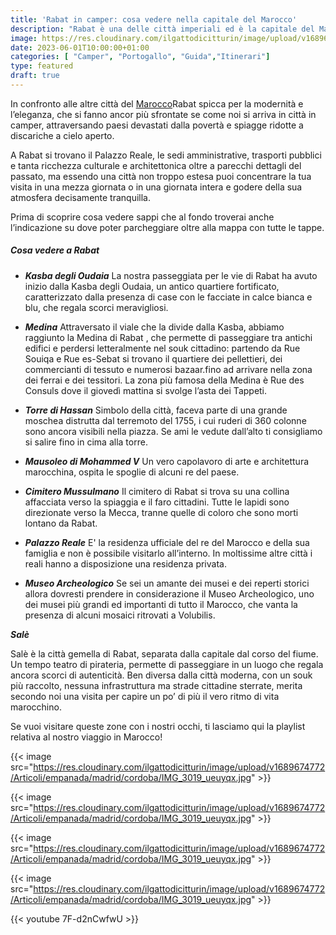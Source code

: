 ```yaml
---
title: 'Rabat in camper: cosa vedere nella capitale del Marocco'
description: "Rabat è una delle città imperiali ed è la capitale del Marocco. È una città molto diversa dalle realtà che la circondano. Noi l’abbiamo raggiunta in camper, vieni a scoprire cosa abbiamo visto." 
image: https://res.cloudinary.com/ilgattodicitturin/image/upload/v1689674761/Articoli/empanada/madrid/cordoba/IMG_2986_mpur3w.jpg
date: 2023-06-01T10:00:00+01:00
categories: [ "Camper", "Portogallo", "Guida","Itinerari"]
type: featured
draft: true 
---
```


In confronto alle altre città del [Marocco](/blog/viaggio-marocco-in-camper-itinerari-e-informazioni.md)Rabat spicca per la modernità e l’eleganza, che si fanno ancor più sfrontate se come noi si arriva in città in camper, attraversando paesi devastati dalla povertà e spiagge ridotte a discariche a cielo aperto. 

A Rabat si trovano il Palazzo Reale, le sedi amministrative, trasporti pubblici e tanta ricchezza culturale e architettonica oltre a parecchi dettagli del passato, ma essendo una città non troppo estesa puoi concentrare la tua visita in una mezza giornata o in una giornata intera e godere della sua atmosfera decisamente tranquilla.

Prima di scoprire cosa vedere sappi che al fondo troverai anche l’indicazione su dove poter parcheggiare oltre alla mappa con tutte le tappe.

##### Cosa vedere a Rabat 

- ***Kasba degli Oudaia***
La nostra passeggiata per le vie di Rabat ha avuto inizio dalla Kasba degli Oudaia, un antico quartiere fortificato, caratterizzato dalla presenza di case con le facciate in calce bianca e blu, che regala scorci meravigliosi.

- ***Medina***
Attraversato il viale che la divide dalla Kasba, abbiamo raggiunto la Medina di Rabat , che permette di passeggiare tra antichi edifici e perdersi letteralmente nel souk cittadino: partendo da Rue Souiqa e Rue es-Sebat si trovano il quartiere dei pellettieri, dei commercianti di tessuto e numerosi bazaar.fino ad arrivare nella zona dei ferrai e dei tessitori. La zona più famosa della Medina è Rue des Consuls dove il giovedì mattina si svolge l’asta dei Tappeti.

- ***Torre di Hassan***
Simbolo della città, faceva parte di una grande moschea distrutta dal terremoto del 1755, i cui ruderi di 360 colonne sono ancora visibili nella piazza. Se ami le vedute dall’alto ti consigliamo si salire fino in cima alla torre.

- ***Mausoleo di Mohammed V***
Un vero capolavoro di arte e architettura marocchina, ospita le spoglie di alcuni re del paese. 

- ***Cimitero Mussulmano***
Il cimitero di Rabat si trova su una collina affacciata verso la spiaggia e il faro cittadini. Tutte le lapidi sono direzionate verso la Mecca, tranne quelle di coloro che sono morti lontano da Rabat. 

- ***Palazzo Reale***
E' la residenza ufficiale del re del Marocco e della sua famiglia e non è possibile visitarlo all’interno. 
In moltissime altre città i reali hanno a disposizione una residenza privata.

- ***Museo Archeologico***
Se sei un amante dei musei e dei reperti storici allora dovresti prendere in considerazione il Museo Archeologico, uno dei musei più grandi ed importanti di tutto il Marocco, che vanta la presenza di alcuni mosaici ritrovati a Volubilis. 

***Salè***

Salè è la città gemella di Rabat, separata dalla capitale dal corso del fiume. Un tempo teatro di pirateria, permette di passeggiare in un luogo che regala ancora scorci di autenticità. Ben diversa dalla città moderna, con un souk più raccolto, nessuna infrastruttura ma strade cittadine sterrate, merita secondo noi una visita per capire un po’ di più il vero ritmo di vita marocchino. 


Se vuoi visitare queste zone con i nostri occhi, ti lasciamo qui la playlist relativa al nostro viaggio in Marocco! 


{{< image src="https://res.cloudinary.com/ilgattodicitturin/image/upload/v1689674772/Articoli/empanada/madrid/cordoba/IMG_3019_ueuyqx.jpg" >}}





{{< image src="https://res.cloudinary.com/ilgattodicitturin/image/upload/v1689674772/Articoli/empanada/madrid/cordoba/IMG_3019_ueuyqx.jpg" >}}



{{< image src="https://res.cloudinary.com/ilgattodicitturin/image/upload/v1689674772/Articoli/empanada/madrid/cordoba/IMG_3019_ueuyqx.jpg" >}}



{{< image src="https://res.cloudinary.com/ilgattodicitturin/image/upload/v1689674772/Articoli/empanada/madrid/cordoba/IMG_3019_ueuyqx.jpg" >}}


{{< youtube 7F-d2nCwfwU >}} 
<!-- to do mettere playlist e footer  -->

